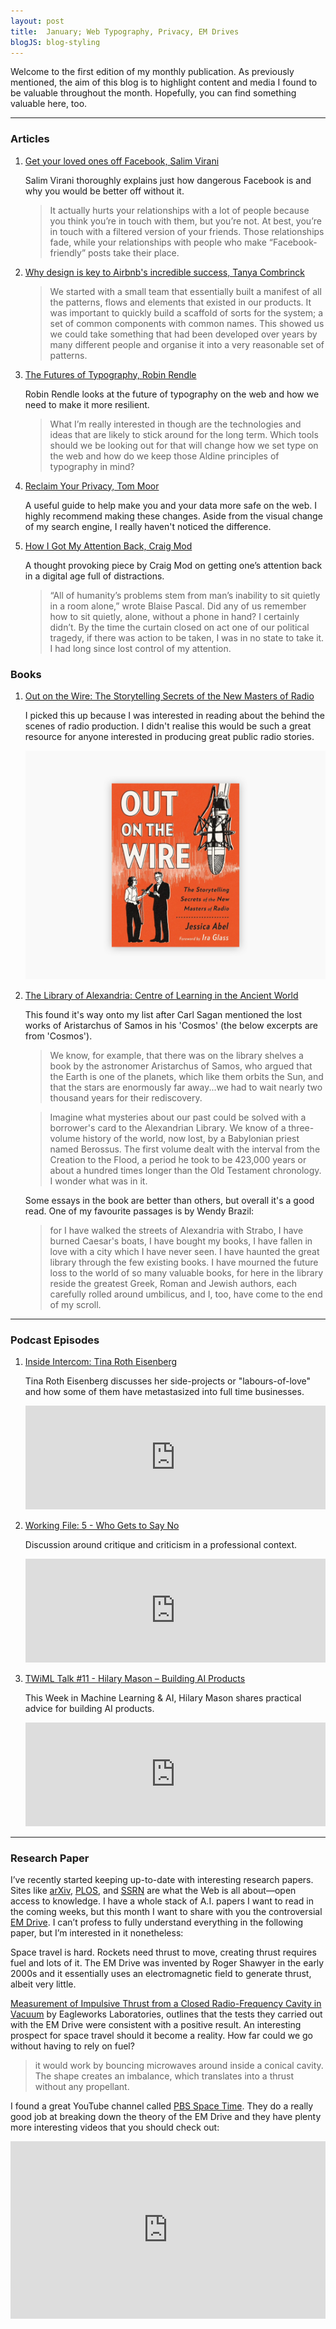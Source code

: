 ```yaml
---
layout: post
title:  January; Web Typography, Privacy, EM Drives
blogJS: blog-styling
---
```


Welcome to the first edition of my monthly publication. As previously mentioned, the aim of this blog is to highlight content and media I found to be valuable throughout the month. Hopefully, you can find something valuable here, too.

***

### Articles
1. [Get your loved ones off Facebook, Salim Virani](http://www.salimvirani.com/facebook/)

    Salim Virani thoroughly explains just how dangerous Facebook is and why you would be better off without it.

    > It actually hurts your relationships with a lot of people because you think you’re in touch with them, but you’re not. At best, you’re in touch with a filtered version of your friends. Those relationships fade, while your relationships with people who make “Facebook-friendly” posts take their place.

2. [Why design is key to Airbnb's incredible success, Tanya Combrinck](http://www.creativebloq.com/features/why-design-is-key-to-airbnbs-incredible-success)

    > We started with a small team that essentially built a manifest of all the patterns, flows and elements that existed in our products. It was important to quickly build a scaffold of sorts for the system; a set of common components with common names. This showed us we could take something that had been developed over years by many different people and organise it into a very reasonable set of patterns.

3. [The Futures of Typography, Robin Rendle](https://robinrendle.com/essays/futures-of-typography/)

    Robin Rendle looks at the future of typography on the web and how we need to make it more resilient.

    > What I’m really interested in though are the technologies and ideas that are likely to stick around for the long term. Which tools should we be looking out for that will change how we set type on the web and how do we keep those Aldine principles of typography in mind?

4. [Reclaim Your Privacy, Tom Moor](http://blog.tommoor.com/2017/01/07/getting-your-privacy-back/)

    A useful guide to help make you and your data more safe on the web. I highly recommend making these changes. Aside from the visual change of my search engine, I really haven't noticed the difference.

5. [How I Got My Attention Back, Craig Mod](https://backchannel.com/how-i-got-my-attention-back-c7fc9297d347#.yxdsw3rwl)

      A thought provoking piece by Craig Mod on getting one’s attention back in a digital age full of distractions.

    > “All of humanity’s problems stem from man’s inability to sit quietly in a room alone,” wrote Blaise Pascal. Did any of us remember how to sit quietly, alone, without a phone in hand? I certainly didn’t. By the time the curtain closed on act one of our political tragedy, if there was action to be taken, I was in no state to take it. I had long since lost control of my attention.

### Books

1. [Out on the Wire: The Storytelling Secrets of the New Masters of Radio](https://www.goodreads.com/book/show/23742836-out-on-the-wire)

    I picked this up because I was interested in reading about the behind the scenes of radio production. I didn't realise this would be such a great resource for anyone interested in producing great public radio stories.

    ![Out On The Wire by Jessica Abel](/uploads/january/out_on_the_wire.jpg)

2. [The Library of Alexandria: Centre of Learning in the Ancient World](https://www.goodreads.com/book/show/400069.The_Library_of_Alexandria)

    This found it's way onto my list after Carl Sagan mentioned the lost works of Aristarchus of Samos in his 'Cosmos' (the below excerpts are from 'Cosmos').

    > We know, for example, that there was on the library shelves a book by the astronomer Aristarchus of Samos, who argued that the Earth is one of the planets, which like them orbits the Sun, and that the stars are enormously far away...we had to wait nearly two thousand years for their rediscovery.

    > Imagine what mysteries about our past could be solved with a borrower's card to the Alexandrian Library. We know of a three-volume history of the world, now lost, by a Babylonian priest named Berossus. The first volume dealt with the interval from the Creation to the Flood, a period he took to be 423,000 years or about a hundred times longer than the Old Testament chronology. I wonder what was in it.

    Some essays in the book are better than others, but overall it's a good read. One of my favourite passages is by Wendy Brazil:

    > for I have walked the streets of Alexandria with Strabo, I have burned Caesar's boats, I have bought my books, I have fallen in love with a city which I have never seen. I have haunted the great library through the few existing books. I have mourned the future loss to the world of so many valuable books, for here in the library reside the greatest Greek, Roman and Jewish authors, each carefully rolled around umbilicus, and I, too, have come to the end of my scroll.

---

### Podcast Episodes
1. [Inside Intercom: Tina Roth Eisenberg](https://blog.intercom.com/tina-roth-eisenberg-on-turning-side-projects-into-startups/)

    Tina Roth Eisenberg discusses her side-projects or "labours-of-love" and how some of them have metastasized into full time businesses.

    <iframe width="100%" height="166" scrolling="no" frameborder="no" src="https://w.soundcloud.com/player/?url=https%3A//api.soundcloud.com/tracks/303510939&amp;color=ff5500&amp;auto_play=false&amp;hide_related=false&amp;show_comments=true&amp;show_user=true&amp;show_reposts=false"></iframe>

2. [Working File: 5 - Who Gets to Say No](https://workingfile.co/episodes/5.html)

    Discussion around critique and criticism in a professional context.

    <iframe width="100%" height="166" scrolling="no" frameborder="no" src="https://w.soundcloud.com/player/?url=https%3A//api.soundcloud.com/tracks/301772182&amp;color=ff5500&amp;auto_play=false&amp;hide_related=false&amp;show_comments=true&amp;show_user=true&amp;show_reposts=false"></iframe>

3. [TWiML Talk #11 - Hilary Mason – Building AI Products](https://twimlai.com/twiml-talk-11-hilary-mason-building-ai-products/)

    This Week in Machine Learning & AI, Hilary Mason shares practical advice for building AI products.

    <iframe width="100%" height="166" scrolling="no" frameborder="no" src="https://w.soundcloud.com/player/?url=https%3A//api.soundcloud.com/tracks/304412649&amp;color=ff5500&amp;auto_play=false&amp;hide_related=false&amp;show_comments=true&amp;show_user=true&amp;show_reposts=false"></iframe>


---

### Research Paper

I’ve recently started keeping up-to-date with interesting research papers. Sites like [arXiv](https://arxiv.org/), [PLOS](https://www.plos.org/publications), and [SSRN](https://www.ssrn.com/en/) are what the Web is all about—open access to knowledge. I have a whole stack of A.I. papers I want to read in the coming weeks, but this month I want to share with you the controversial [EM Drive](https://en.wikipedia.org/wiki/RF_resonant_cavity_thruster). I can’t profess to fully understand everything in the following paper, but I’m interested in it nonetheless: 

Space travel is hard. Rockets need thrust to move, creating thrust requires fuel and lots of it. The EM Drive was invented by Roger Shawyer in the early 2000s and it essentially uses an electromagnetic field to generate thrust, albeit very little. 

[Measurement of Impulsive Thrust from a Closed Radio-Frequency Cavity in Vacuum](http://arc.aiaa.org/doi/pdf/10.2514/1.B36120) by Eagleworks Laboratories, outlines that the tests they carried out with the EM Drive were consistent with a positive result. An interesting prospect for space travel should it become a reality. How far could we go without having to rely on fuel?

> it would work by bouncing microwaves around inside a conical cavity. The shape creates an imbalance, which translates into a thrust without any propellant.

I found a great YouTube channel called [PBS Space Time](https://www.youtube.com/channel/UC7_gcs09iThXybpVgjHZ_7g). They do a really good job at breaking down the theory of the EM Drive and they have plenty more interesting videos that you should check out:

<style>.embed-container { position: relative; padding-bottom: 56.25%; height: 0; overflow: hidden; max-width: 100%; } .embed-container iframe, .embed-container object, .embed-container embed { position: absolute; top: 0; left: 0; width: 100%; height: 100%; }</style><div class='embed-container'><iframe src='https://www.youtube.com/embed/hqoo_4wSkdg' frameborder='0' allowfullscreen></iframe></div>
